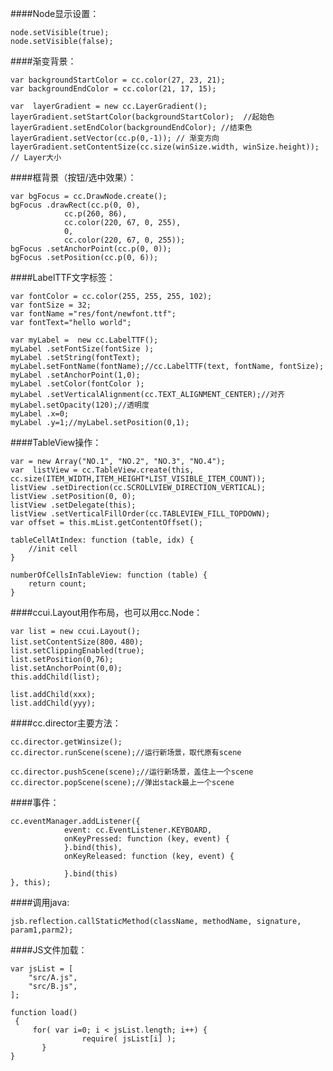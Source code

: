####Node显示设置：  

    node.setVisible(true);
    node.setVisible(false);


####渐变背景：  

    var backgroundStartColor = cc.color(27, 23, 21); 
    var backgroundEndColor = cc.color(21, 17, 15);
    
    var  layerGradient = new cc.LayerGradient(); 
    layerGradient.setStartColor(backgroundStartColor);  //起始色
    layerGradient.setEndColor(backgroundEndColor); //结束色
    layerGradient.setVector(cc.p(0,-1)); // 渐变方向
    layerGradient.setContentSize(cc.size(winSize.width, winSize.height));    // Layer大小


####框背景（按钮/选中效果）：  

    var bgFocus = cc.DrawNode.create();
    bgFocus .drawRect(cc.p(0, 0),
                cc.p(260, 86),
                cc.color(220, 67, 0, 255),
                0,
                cc.color(220, 67, 0, 255));
    bgFocus .setAnchorPoint(cc.p(0, 0));
    bgFocus .setPosition(cc.p(0, 6));


####LabelTTF文字标签：  

    var fontColor = cc.color(255, 255, 255, 102);
    var fontSize = 32;
    var fontName ="res/font/newfont.ttf";
    var fontText="hello world";
    
    var myLabel =  new cc.LabelTTF();
    myLabel .setFontSize(fontSize );
    myLabel .setString(fontText);
    myLabel.setFontName(fontName);//cc.LabelTTF(text, fontName, fontSize);
    myLabel .setAnchorPoint(1,0);
    myLabel .setColor(fontColor );
    myLabel .setVerticalAlignment(cc.TEXT_ALIGNMENT_CENTER);//对齐
    myLabel.setOpacity(120);//透明度
    myLabel .x=0;
    myLabel .y=1;//myLabel.setPosition(0,1);


####TableView操作：  

    var = new Array("NO.1", "NO.2", "NO.3", "NO.4");
    var  listView = cc.TableView.create(this, cc.size(ITEM_WIDTH,ITEM_HEIGHT*LIST_VISIBLE_ITEM_COUNT));
    listView .setDirection(cc.SCROLLVIEW_DIRECTION_VERTICAL);
    listView .setPosition(0, 0);
    listView .setDelegate(this);
    listView .setVerticalFillOrder(cc.TABLEVIEW_FILL_TOPDOWN);
    var offset = this.mList.getContentOffset();
    
    tableCellAtIndex: function (table, idx) {
        //init cell
    }
    
    numberOfCellsInTableView: function (table) {
        return count;
    }


####ccui.Layout用作布局，也可以用cc.Node：  

    var list = new ccui.Layout(); 
    list.setContentSize(800，480);
    list.setClippingEnabled(true);
    list.setPosition(0,76);
    list.setAnchorPoint(0,0);
    this.addChild(list);
    
    list.addChild(xxx);
    list.addChild(yyy);


####cc.director主要方法：  

    cc.director.getWinsize();
    cc.director.runScene(scene);//运行新场景，取代原有scene
    
    cc.director.pushScene(scene);//运行新场景，盖住上一个scene
    cc.director.popScene(scene);//弹出stack最上一个scene


####事件：  

    cc.eventManager.addListener({
                event: cc.EventListener.KEYBOARD,
                onKeyPressed: function (key, event) {
                }.bind(this),
                onKeyReleased: function (key, event) {
    
                }.bind(this)
    }, this);


####调用java:  

    jsb.reflection.callStaticMethod(className, methodName, signature, param1,parm2);



####JS文件加载：  

    var jsList = [
        "src/A.js",
        "src/B.js",
    ];
    
    function load()
     {
         for( var i=0; i < jsList.length; i++) {
                    require( jsList[i] );
           }
    }
